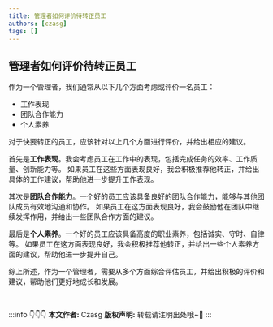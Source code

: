 ```yaml
---
title: 管理者如何评价待转正员工
authors: [czasg]
tags: []
---
```


<!--truncate-->

## 管理者如何评价待转正员工

作为一个管理者，我们通常从以下几个方面考虑或评价一名员工：

- 工作表现
- 团队合作能力
- 个人素养

对于快要转正的员工，应该针对以上几个方面进行评价，并给出相应的建议。

首先是**工作表现**。我会考虑员工在工作中的表现，包括完成任务的效率、工作质量、创新能力等。
如果员工在这些方面表现良好，我会积极推荐他转正，并给出具体的工作建议，帮助他进一步提升工作表现。

其次是**团队合作能力**。一个好的员工应该具备良好的团队合作能力，能够与其他团队成员有效地沟通和协作。
如果员工在这方面表现良好，我会鼓励他在团队中继续发挥作用，并给出一些团队合作方面的建议。

最后是**个人素养**。一个好的员工应该具备高度的职业素养，包括诚实、守时、自律等。
如果员工在这方面表现良好，我会积极推荐他转正，并给出一些个人素养方面的建议，帮助他进一步提升自己。

综上所述，作为一个管理者，需要从多个方面综合评估员工，并给出积极的评价和建议，帮助他们更好地成长和发展。


<br/>

:::info 👇👇👇
**本文作者:** Czasg
**版权声明:** 转载请注明出处哦~👮‍
:::
